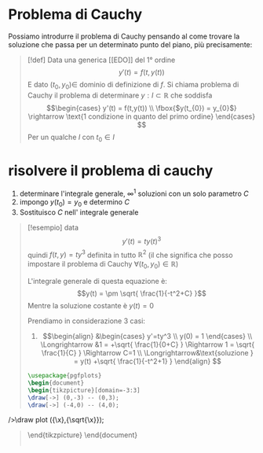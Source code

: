 # Problema di Cauchy
Possiamo introdurre il problema di Cauchy pensando al come trovare la soluzione che passa per un determinato punto del piano, più precisamente:

>[!def]
>Data una generica [[EDO]] del $1°$ ordine
>$$y'(t) = f(t,y(t))$$
>E dato $(t_0, y_0) \in$ dominio di definizione di $f$.
>Si chiama problema di Cauchy il problema di determinare $y : I \subset \mathbb{R}$ che soddisfa
>$$\begin{cases}
>y'(t) = f(t,y(t)) \\
>\fbox{$y(t_{0}) = y_{0}$} \rightarrow \text{1 condizione in quanto del primo ordine}
>\end{cases}
>$$
 >Per un qualche $I$ con $t_0 \in I$

# risolvere il problema di cauchy
1. determinare l'integrale generale, $\infty^1$ soluzioni con un solo parametro $C$
2. impongo $y(t_{0}) = y_{0}$ e determino $C$
3. Sostituisco $C$ nell' integrale generale

>[!esempio]
>data $$y'(t) = ty(t)^3$$
>quindi $f(t,y) = ty^3$ definita in tutto $\mathbb{R}^2$ (il che significa che posso impostare il problema di Cauchy $\forall (t_{0},y_{0}) \in \mathbb{R}$)
>
>L'integrale generale di questa equazione è:
>$$y(t) = \pm \sqrt{ \frac{1}{-t^2+C} }$$
>Mentre la soluzione costante è $y(t) = 0$
>
>
>Prendiamo in considerazione 3 casi:
>1. $$\begin{align}
>&\begin{cases}
>y'=ty^3  \\
>y(0) = 1
>\end{cases} \\
>\Longrightarrow &1 = +\sqrt{ \frac{1}{0+C} } \Rightarrow 1 = \sqrt{ \frac{1}{C} } \Rightarrow C=1 \\
>\Longrightarrow&\text{soluzione } = y(t) +\sqrt{ \frac{1}{-t^2+1} }
>\end{align}
>$$
>
>```tikz
>\usepackage{pgfplots}
>\begin{document}
>\begin{tikzpicture}[domain=-3:3]
>\draw[->] (0,-3) -- (0,3);
>\draw[->] (-4,0) -- (4,0);
/>\draw plot ({\x},{\sqrt{\x}});
>\end{tikzpicture}
>\end{document}
>```


